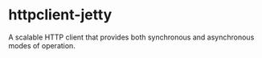 httpclient-jetty
================

A scalable HTTP client that provides both synchronous and asynchronous modes of operation.
